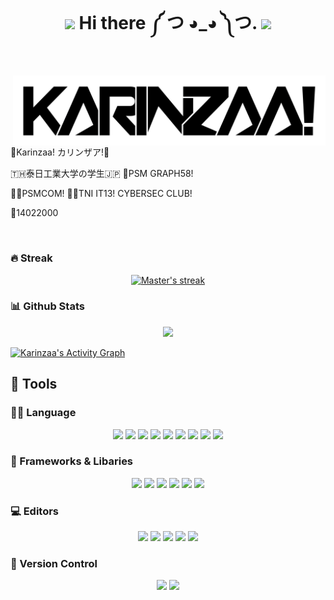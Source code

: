 <h1 align="center">
  <img src="https://media.giphy.com/media/hvRJCLFzcasrR4ia7z/giphy.gif" width="30">
   Hi there ༼ つ ◕_◕ ༽つ.
  <img src="https://media.giphy.com/media/hvRJCLFzcasrR4ia7z/giphy.gif" width="30">
</h1>

<br>
<img align="right" src="https://github.com/karinzaa/karinzaa/blob/main/KARINZAALCGitHub.png"  width="500"></img>
<p align="center">
<p>💮Karinzaa! カリンザア!💮</p> 
<p>🇹🇭泰日工業大学の学生🇯🇵 🎊PSM GRAPH58! </p> 
<p>👩‍💻PSMCOM! 👩‍💻TNI IT13! CYBERSEC CLUB! </p> 
<p>🎏14022000</p> 
</p>
</br>	
	
	
	
	
### 🔥 Streak
<p align="center">
  <a href="https://github.com/DenverCoder1/github-readme-streak-stats">
    <img alt="Master's streak" src="https://github-readme-streak-stats.herokuapp.com/?user=karinzaa&theme=monokai-metallian&hide_border=true"/>
  </a>
</p>

### 📊 Github Stats
<p align="center">
<img src="https://github-readme-stats.vercel.app/api/top-langs/?username=karinzaa&layout=compact&langs_count=10&bg_color=1F222E&text_color=F8D866&hide_border=true">
</p>
<a href="https://github.com/ashutosh00710/github-readme-activity-graph"><img alt="Karinzaa's Activity Graph" src="https://activity-graph.herokuapp.com/graph?username=karinzaa&bg_color=1F222E&color=F8D866&line=F85D7F&point=FFFFFF&hide_border=true" /></a>

## :wrench: Tools

### 👨‍💻 Language
<p align="center">
<img src="https://img.shields.io/badge/java-%23ED8B00.svg?style=for-the-badge&logo=java&logoColor=white">
<img src="https://img.shields.io/badge/javascript-%23323330.svg?style=for-the-badge&logo=javascript&logoColor=%23F7DF1E">
<img src="https://img.shields.io/badge/python-%2314354C.svg?style=for-the-badge&logo=python&logoColor=white)">
<img src="https://img.shields.io/badge/c%23-%23239120.svg?style=for-the-badge&logo=c-sharp&logoColor=white">
<img src="https://img.shields.io/badge/c-%2300599C.svg?style=for-the-badge&logo=c&logoColor=white">
<img src="https://img.shields.io/badge/c++-%2300599C.svg?style=for-the-badge&logo=c%2B%2B&logoColor=white">
<img src="https://img.shields.io/badge/shell_script-%23121011.svg?style=for-the-badge&logo=gnu-bash&logoColor=white">
<img src="https://img.shields.io/badge/markdown-%23000000.svg?style=for-the-badge&logo=markdown&logoColor=white">
<img src="https://img.shields.io/badge/latex-%23008080.svg?style=for-the-badge&logo=latex&logoColor=white">
</p>

### 🔌 Frameworks & Libaries
<p align="center">
  <img src="https://img.shields.io/badge/bootstrap-%23563D7C.svg?style=for-the-badge&logo=bootstrap&logoColor=white">
  <img src="https://img.shields.io/badge/node.js-6DA55F?style=for-the-badge&logo=node.js&logoColor=white">
  <img src="https://img.shields.io/badge/jquery-%230769AD.svg?style=for-the-badge&logo=jquery&logoColor=white">
  <img src="https://img.shields.io/badge/.NET-5C2D91?style=for-the-badge&logo=.net&logoColor=white">
  <img src="https://img.shields.io/badge/docker-%230db7ed.svg?style=for-the-badge&logo=docker&logoColor=white">
  <img src="https://img.shields.io/badge/NPM-%23000000.svg?style=for-the-badge&logo=npm&logoColor=white">
</p>

### 💻 Editors
<p align="center">
	<img src="https://img.shields.io/badge/VisualStudioCode-0078d7.svg?style=for-the-badge&logo=visual-studio-code&logoColor=white">
        <img src="https://img.shields.io/badge/Visual%20Studio-5C2D91.svg?style=for-the-badge&logo=visual-studio&logoColor=white">
	<img src="https://img.shields.io/badge/IntelliJIDEA-000000.svg?style=for-the-badge&logo=intellij-idea&logoColor=white">
        <img src="https://img.shields.io/badge/Eclipse-FE7A16.svg?style=for-the-badge&logo=Eclipse&logoColor=white">
	<img src="https://img.shields.io/badge/VIM-%2311AB00.svg?style=for-the-badge&logo=vim&logoColor=white">
</p>
	
### 📝 Version Control
<p align="center">
	<img src="https://img.shields.io/badge/github-%23121011.svg?style=for-the-badge&logo=github&logoColor=white">
        <img src="https://img.shields.io/badge/git-%23F05033.svg?style=for-the-badge&logo=git&logoColor=white">
</p>
